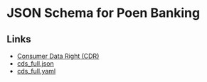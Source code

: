 # JSON Schema for Poen Banking

## Links
* [Consumer Data Right (CDR)](https://consumerdatastandardsaustralia.github.io/standards/#introduction)
* [cds_full.json](https://github.com/ConsumerDataStandardsAustralia/standards/blob/master/docs/includes/swagger/cds_full.json)
* [cds_full.yaml](https://github.com/ConsumerDataStandardsAustralia/standards/blob/master/docs/includes/swagger/cds_full.yaml)
